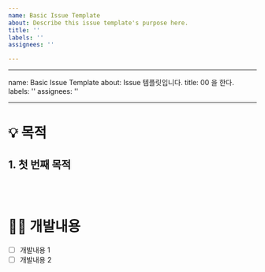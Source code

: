 ```yaml
---
name: Basic Issue Template
about: Describe this issue template's purpose here.
title: ''
labels: ''
assignees: ''

---
```


---
name: Basic Issue Template
about: Issue 템플릿입니다.
title: 00 을 한다.
labels: ''
assignees: ''

---

# 💡 목적
## 1. 첫 번째 목적

<br>
<br>

# 🧑‍💻 개발내용
- [ ] 개발내용 1
- [ ] 개발내용 2

<br>
<br>
